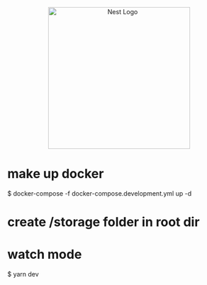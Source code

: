 <p align="center">
  <a href="http://nestjs.com/" target="blank"><img src="https://nestjs.com/img/logo_text.svg" width="320" alt="Nest Logo" /></a>
</p>

# make up docker

$ docker-compose -f docker-compose.development.yml up -d

# create /storage folder in root dir

# watch mode

$ yarn dev
